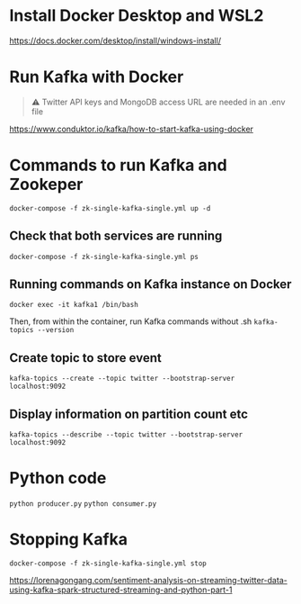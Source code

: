 # Install Docker Desktop and WSL2
https://docs.docker.com/desktop/install/windows-install/

# Run Kafka with Docker
> :warning: Twitter API keys and MongoDB access URL are needed in an .env file

https://www.conduktor.io/kafka/how-to-start-kafka-using-docker

# Commands to run Kafka and Zookeper

```docker-compose -f zk-single-kafka-single.yml up -d```

## Check that both services are running
```docker-compose -f zk-single-kafka-single.yml ps```

## Running commands on Kafka instance on Docker

```docker exec -it kafka1 /bin/bash```

Then, from within the container, run Kafka commands without .sh
```kafka-topics --version```

## Create topic to store event

```kafka-topics --create --topic twitter --bootstrap-server localhost:9092```

## Display information on partition count etc

```kafka-topics --describe --topic twitter --bootstrap-server localhost:9092```

# Python code 

```python producer.py```
```python consumer.py```

# Stopping Kafka
```docker-compose -f zk-single-kafka-single.yml stop```


https://lorenagongang.com/sentiment-analysis-on-streaming-twitter-data-using-kafka-spark-structured-streaming-and-python-part-1
